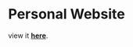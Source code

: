 # Personal Website 

view it **[here](https://prlorence.github.io/COLLEGE_YEAR1/CS118L/Personal_Website/)**.